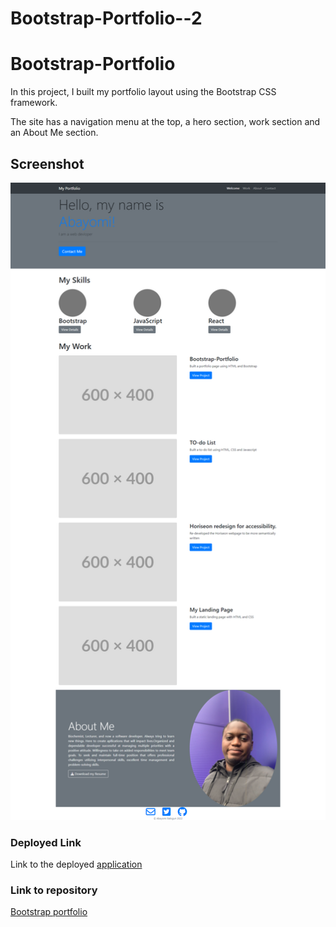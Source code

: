 # Bootstrap-Portfolio--2
# Bootstrap-Portfolio
In this project, I built my portfolio layout using the Bootstrap CSS framework.

The site has a navigation menu at the top, a hero section, work section and an About Me section.


## Screenshot

![A screen shot of the webpage](/images/Bootstrap-Portfolio-2.png)


### Deployed Link
Link to the deployed [application](https://abayomi2010.github.io/Bootstrap-Portfolio/)


### Link to repository
[Bootstrap portfolio](https://github.com/abayomi2010/Bootstrap-Portfolio)